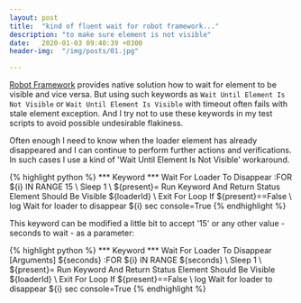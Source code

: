 ```yaml
---
layout: post
title:  "kind of fluent wait for robot framework..."
description: "to make sure element is not visible"
date:   2020-01-03 09:40:39 +0300
header-img:  "/img/posts/01.jpg"

---
```


[Robot Framework][rf] provides native solution how to wait for element to be visible and vice versa. But using such keywords as
```Wait Until Element Is Not Visible``` or  ```Wait Until Element Is Visible``` with timeout often fails with stale element exception.
    And I try not to use these keywords in my test scripts to avoid possible undesirable flakiness.



Often enough I need to know when the loader element has already disappeared and I can continue to perform further actions and verifications.
    In such cases I use a kind of 'Wait Until Element Is Not Visible' workaround.

{% highlight python %}
        *** Keyword ***
        Wait For Loader To Disappear
        :FOR    ${i}    IN RANGE    15
        \    Sleep  1
        \    ${present}=  Run Keyword And Return Status    Element Should Be Visible    ${loaderId}
        \    Exit For Loop If    ${present}==False
        \    log  Wait for loader to disappear ${i} sec     console=True
 {% endhighlight %}


This keyword can be modified a little bit to accept '15' or any other value - seconds to wait - as a parameter:

{% highlight python %}
        *** Keyword ***
        Wait For Loader To Disappear
        [Arguments]    ${seconds}
        :FOR    ${i}    IN RANGE    ${seconds}
        \    Sleep  1
        \    ${present}=  Run Keyword And Return Status    Element Should Be Visible    ${loaderId}
        \    Exit For Loop If    ${present}==False
        \    log  Wait for loader to disappear ${i} sec     console=True
 {% endhighlight %}
 
[rf]: https://robotframework.org/
